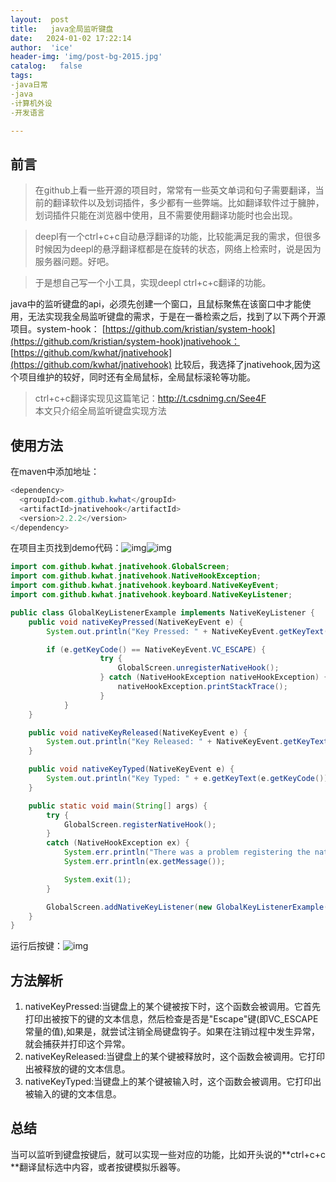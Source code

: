 ```yaml
---
layout:  post
title:   java全局监听键盘
date:   2024-01-02 17:22:14
author:  'ice'
header-img: 'img/post-bg-2015.jpg'
catalog:   false
tags:
-java日常
-java
-计算机外设
-开发语言

---
```



## 前言

>在github上看一些开源的项目时，常常有一些英文单词和句子需要翻译，当前的翻译软件以及划词插件，多少都有一些弊端。比如翻译软件过于臃肿，划词插件只能在浏览器中使用，且不需要使用翻译功能时也会出现。

>deepl有一个ctrl+c+c自动悬浮翻译的功能，比较能满足我的需求，但很多时候因为deepl的悬浮翻译框都是在旋转的状态，网络上检索时，说是因为服务器问题。好吧。

>于是想自己写一个小工具，实现deepl ctrl+c+c翻译的功能。

java中的监听键盘的api，必须先创建一个窗口，且鼠标聚焦在该窗口中才能使用，无法实现我全局监听键盘的需求，于是在一番检索之后，找到了以下两个开源项目。system-hook： [https://github.com/kristian/system-hook](https://github.com/kristian/system-hook)jnativehook： [https://github.com/kwhat/jnativehook](https://github.com/kwhat/jnativehook)
 比较后，我选择了jnativehook,因为这个项目维护的较好，同时还有全局鼠标，全局鼠标滚轮等功能。

>ctrl+c+c翻译实现见这篇笔记：<a href="http://t.csdnimg.cn/See4F" rel="nofollow">http://t.csdnimg.cn/See4F</a><br>
 本文只介绍全局监听键盘实现方法

## 使用方法

在maven中添加地址：

```java
<dependency>
  <groupId>com.github.kwhat</groupId>
  <artifactId>jnativehook</artifactId>
  <version>2.2.2</version>
</dependency>
```



在项目主页找到demo代码：![img](https://img-blog.csdnimg.cn/img_convert/107972ecbcd5cab16c2e290374d83fc4.png)![img](https://img-blog.csdnimg.cn/img_convert/2237299f22ea0e1a5a972718ac253250.png)

```java
import com.github.kwhat.jnativehook.GlobalScreen;
import com.github.kwhat.jnativehook.NativeHookException;
import com.github.kwhat.jnativehook.keyboard.NativeKeyEvent;
import com.github.kwhat.jnativehook.keyboard.NativeKeyListener;

public class GlobalKeyListenerExample implements NativeKeyListener {
	public void nativeKeyPressed(NativeKeyEvent e) {
		System.out.println("Key Pressed: " + NativeKeyEvent.getKeyText(e.getKeyCode()));

		if (e.getKeyCode() == NativeKeyEvent.VC_ESCAPE) {
            		try {
                		GlobalScreen.unregisterNativeHook();
            		} catch (NativeHookException nativeHookException) {
                		nativeHookException.printStackTrace();
            		}
        	}
	}

	public void nativeKeyReleased(NativeKeyEvent e) {
		System.out.println("Key Released: " + NativeKeyEvent.getKeyText(e.getKeyCode()));
	}

	public void nativeKeyTyped(NativeKeyEvent e) {
		System.out.println("Key Typed: " + e.getKeyText(e.getKeyCode()));
	}

	public static void main(String[] args) {
		try {
			GlobalScreen.registerNativeHook();
		}
		catch (NativeHookException ex) {
			System.err.println("There was a problem registering the native hook.");
			System.err.println(ex.getMessage());

			System.exit(1);
		}

		GlobalScreen.addNativeKeyListener(new GlobalKeyListenerExample());
	}
}
```


运行后按键：![img](https://img-blog.csdnimg.cn/img_convert/c00aecbfe6a882f293abf1a8055fc544.png)

## 方法解析

1. nativeKeyPressed:当键盘上的某个键被按下时，这个函数会被调用。它首先打印出被按下的键的文本信息，然后检查是否是"Escape"键(即VC_ESCAPE常量的值),如果是，就尝试注销全局键盘钩子。如果在注销过程中发生异常，就会捕获并打印这个异常。
2. nativeKeyReleased:当键盘上的某个键被释放时，这个函数会被调用。它打印出被释放的键的文本信息。
3. nativeKeyTyped:当键盘上的某个键被输入时，这个函数会被调用。它打印出被输入的键的文本信息。

## 总结

当可以监听到键盘按键后，就可以实现一些对应的功能，比如开头说的**ctrl+c+c **翻译鼠标选中内容，或者按键模拟乐器等。

